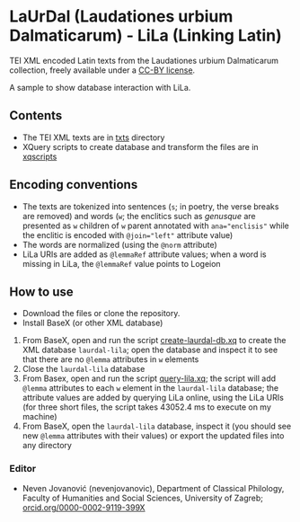# LaUrDal (Laudationes urbium Dalmaticarum) - LiLa (Linking Latin) #

TEI XML encoded Latin texts from the Laudationes urbium Dalmaticarum collection, freely available under a [CC-BY license](LICENSE.md).

A sample to show database interaction with LiLa.

## Contents ##

* The TEI XML texts are in [txts](/txts) directory
* XQuery scripts to create database and transform the files are in [xqscripts](/xqscripts)

## Encoding conventions ##

* The texts are tokenized into sentences (`s`; in poetry, the verse breaks are removed) and words (`w`; the enclitics such as *genusque* are presented as `w` children of `w` parent annotated with `ana="enclisis"` while the enclitic is encoded with `@join="left"` attribute value)
* The words are normalized (using the `@norm` attribute)
* LiLa URIs are added as `@lemmaRef` attribute values; when a word is missing in LiLa, the `@lemmaRef` value points to Logeion

## How to use ##

* Download the files or clone the repository.
* Install BaseX (or other XML database)

1. From BaseX, open and run the script [create-laurdal-db.xq](/xqscripts/create-laurdal-db.xq) to create the XML database `laurdal-lila`; open the database and inspect it to see that there are no `@lemma` attributes in `w` elements
2. Close the `laurdal-lila` database
2. From Basex, open and run the script [query-lila.xq](/xqscripts/query-lila.xq); the script will add `@lemma` attributes to each `w` element in the `laurdal-lila` database; the attribute values are added by querying LiLa online, using the LiLa URIs (for three short files, the script takes 43052.4 ms to execute on my machine)
3. From BaseX, open the `laurdal-lila` database, inspect it (you should see new `@lemma` attributes with their values) or export the updated files into any directory

### Editor ###

* Neven Jovanović (nevenjovanovic), Department of Classical Philology, Faculty of Humanities and Social Sciences, University of Zagreb; [orcid.org/0000-0002-9119-399X](http://orcid.org/0000-0002-9119-399X)
